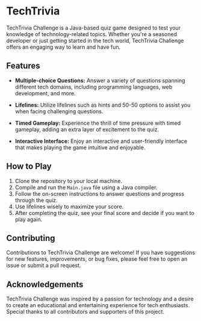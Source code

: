 # TechTrivia

TechTrivia Challenge is a Java-based quiz game designed to test your knowledge of technology-related topics. Whether you're a seasoned developer or just getting started in the tech world, TechTrivia Challenge offers an engaging way to learn and have fun.

## Features

- **Multiple-choice Questions:** Answer a variety of questions spanning different tech domains, including programming languages, web development, and more.
  
- **Lifelines:** Utilize lifelines such as hints and 50-50 options to assist you when facing challenging questions.

- **Timed Gameplay:** Experience the thrill of time pressure with timed gameplay, adding an extra layer of excitement to the quiz.

- **Interactive Interface:** Enjoy an interactive and user-friendly interface that makes playing the game intuitive and enjoyable.

## How to Play

1. Clone the repository to your local machine.
2. Compile and run the `Main.java` file using a Java compiler.
3. Follow the on-screen instructions to answer questions and progress through the quiz.
4. Use lifelines wisely to maximize your score.
5. After completing the quiz, see your final score and decide if you want to play again.

## Contributing

Contributions to TechTrivia Challenge are welcome! If you have suggestions for new features, improvements, or bug fixes, please feel free to open an issue or submit a pull request.

## Acknowledgements

TechTrivia Challenge was inspired by a passion for technology and a desire to create an educational and entertaining experience for tech enthusiasts. Special thanks to all contributors and supporters of this project.
